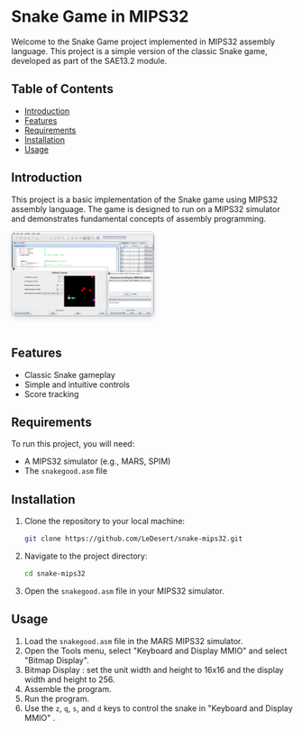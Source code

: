 # Snake Game in MIPS32

Welcome to the Snake Game project implemented in MIPS32 assembly language. This project is a simple version of the classic Snake game, developed as part of the SAE13.2 module.

## Table of Contents

- [Introduction](#introduction)
- [Features](#features)
- [Requirements](#requirements)
- [Installation](#installation)
- [Usage](#usage)


## Introduction

This project is a basic implementation of the Snake game using MIPS32 assembly language. The game is designed to run on a MIPS32 simulator and demonstrates fundamental concepts of assembly programming.

  <img src="./SnakeScreen.png" alt="Snake picture" width="50%" style="margin-bottom: 20px; border: 1px solid #ccc; border-radius: 8px; box-shadow: 0 4px 8px rgba(0, 0, 0, 0.1);">


## Features

- Classic Snake gameplay
- Simple and intuitive controls
- Score tracking

## Requirements

To run this project, you will need:

- A MIPS32 simulator (e.g., MARS, SPIM)
- The `snakegood.asm` file

## Installation

1. Clone the repository to your local machine:

    ```sh
    git clone https://github.com/LeDesert/snake-mips32.git
    ```

2. Navigate to the project directory:

    ```sh
    cd snake-mips32
    ```

3. Open the `snakegood.asm` file in your MIPS32 simulator.

## Usage

1. Load the `snakegood.asm` file in the MARS MIPS32 simulator.
2. Open the Tools menu, select "Keyboard and Display MMIO" and select "Bitmap Display".
3. Bitmap Display : set the unit width and height to 16x16 and the display width and height to 256.
4. Assemble the program.
5. Run the program.
6. Use the `z`, `q`, `s`, and `d` keys to control the snake in "Keyboard and Display MMIO" .

